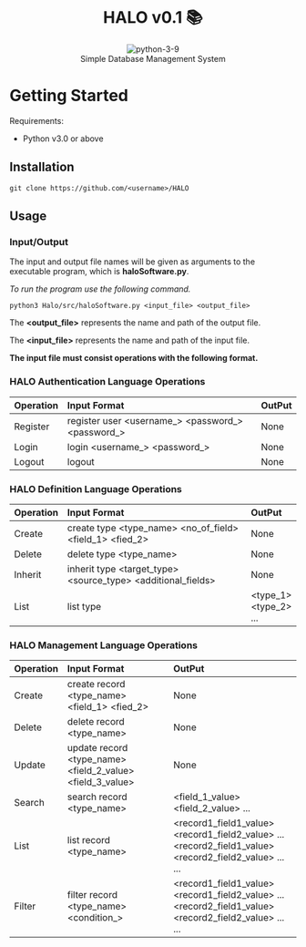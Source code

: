 <div align="center">

# HALO v0.1 📚
![python-3-9]
 <br>
  Simple Database Management System
 </br>
</div>


# Getting Started

Requirements:
* Python v3.0  or above

## Installation
```shell
git clone https://github.com/<username>/HALO
```

## Usage
### Input/Output
The input and output file names will be given as arguments to the executable program, which is **haloSoftware.py**.

<em>To run the program use the following command.</em>
```shell
python3 Halo/src/haloSoftware.py <input_file> <output_file>
```
The **<output_file>** represents the name and path of the output file.

The **<input_file>** represents the name and path of the input file.

**The input file must consist operations with the following format.**

### HALO Authentication Language Operations
| Operation                 | Input Format                   |     OutPut                          |           
|---------------------------| :-------------------------------| :----------------------------|
| Register | register user <username_> <password_> <password_>   | None |
| Login    | login <username_> <password_> | None |
| Logout   | logout | None |


### HALO Definition Language Operations
| Operation                 | Input Format                   |     OutPut           |          
|---------------------------|:---------------------------|:----------------------|
| Create | create type <type_name> <no_of_field> <field_1> <fied_2>   | None |
| Delete    | delete type <type_name> | None |
| Inherit   | inherit type <target_type> <source_type> <additional_fields> | None |
| List    | list type | <type_1> <br> <type_2> <br> ... |
  
### HALO Management Language Operations
| Operation                 | Input Format                   |     OutPut                                     
|----------------------|:---------------------|:---------------------------|
| Create | create record <type_name> <field_1> <fied_2>   | None |
| Delete    | delete record <type_name> <pk> | None |
| Update    | update record <type_name> <pk> <field_2_value> <field_3_value> | None |
| Search    | search record <type_name> <pk> | <field_1_value> <field_2_value> ... |
| List   | list record <type_name> | <record1_field1_value> <record1_field2_value> ... <br> <record2_field1_value> <record2_field2_value> ... <br> ... |
| Filter  | filter record <type_name> <condition_> | <record1_field1_value> <record1_field2_value> ... <br> <record2_field1_value> <record2_field2_value> ... <br> ... |


 
  
[python-3-9]: https://img.shields.io/badge/Python-3.9-green
